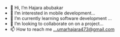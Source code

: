 - 👋 Hi, I’m Hajara abubakar
- 👀 I’m interested in mobile development...
- 🌱 I’m currently learning software development ...
- 💞️ I’m looking to collaborate on on a project...
- 📫 How to reach me ...umarhajara473@gmail.com

<!---
ummaima/ummaima is a ✨ special ✨ repository because its `README.md` (this file) appears on your GitHub profile.
You can click the Preview link to take a look at your changes.
--->
